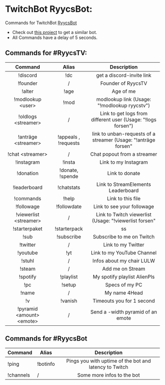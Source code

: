 # TwitchBot RyycsBot:

Commands for TwitchBot [RyycsBot](https://www.twitch.tv/ryycsbot)

* Check out [this project](https://github.com/Ryycs/BotCommands) to get a  similar bot.
* All Commands have a delay of 5 seconds.

## Commands for #RyycsTV:

| Command  | Alias  | Description  |
|:-----------:|:-----------:|:------------:|
|!discord     |!dc     |get a discord-invite link |
|!founder     |/      |Founder of RyycsTV |
|!alter   |!age     |Age of me      |
|!modlookup \<user>  |!mod <user> |modlookup link (Usage: "!modlookup ryycstv") |
|!oldlogs \<streamer> |/      |Link to get logs from different user (Usage: "!logs forsen") |
|!anträge \<streamer>     |!appeals <streamer>, !requests <streamer>    |link to unban-requests of a streamer (Usage: "!anträge forsen"|
|!chat \<streamer>|/  |Chat popout from a streamer|
|!instagram    |!insta  |Link to my Instagram|
|!donation    |!donate, !spende  |Link to donate|
|!leaderboard  |!chatstats  |Link to StreamElements Leaderboard|
|!commands  |!help  |Link to this file|
|!followage  |!followdate  |Link to see your followage|
|!viewerlist \<streamer> |/  |Link to Twitch viewerlist (Usage: "!viewerlist forsen"|
|!starterpaket  |!starterpack  |ss|
|!sub  |!subscribe  |Subscribe to me on Twitch|
|!twitter  |/  |Link to my Twitter|
|!youtube  |!yt  |Link to my YouTube Channel|
|!stuhl  |/  |Infos about my chair LULW|
|!steam  |/  |Add me on Stream|
|!spotify  |!playlist  |My spotify playlist AlienPls|
|!pc  |!setup  |Specs of my PC|
|!name|/|My name 4Head|
|!v|!vanish|Timeouts you for 1 second|
|!pyramid \<amount> \<emote> |/|Send a <amount>-width pyramid of an emote|

## Commands for #RyycsBot

| Command |Alias| Description |
|----------|-----|:-----------:|
|!ping |!botinfo|Pings you with uptime of the bot and latency to Twitch|
|!channels |/|Some more infos to the bot  |
